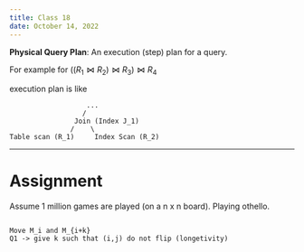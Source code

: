 ```yaml
---
title: Class 18
date: October 14, 2022
---
```


**Physical Query Plan**: An execution (step) plan for a query.

For example for $((R_1 \Join R_2) \Join R_3) \Join R_4$

execution plan is like

```
                   ...
                  / 
                Join (Index J_1) 
               /    \
Table scan (R_1)     Index Scan (R_2)
```

---

# Assignment

Assume 1 million games are played (on a n x n board). Playing othello.

```

Move M_i and M_{i+k}
Q1 -> give k such that (i,j) do not flip (longetivity)
```


